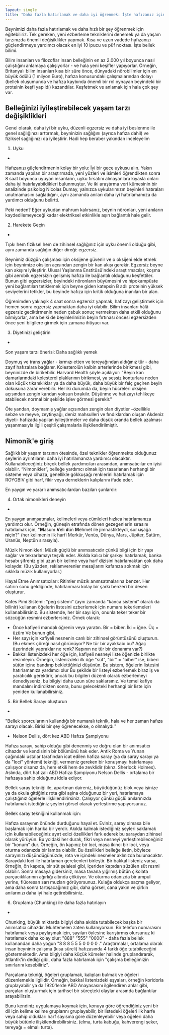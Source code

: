 ```yaml
---
layout: single
title: "Daha fazla hatırlamak ve daha iyi öğrenmek: İşte hafızanız için kanıtlanmış teknikler!"
---
```

Beynimizi daha fazla hatırlamak ve daha hızlı bir şey öğrenmek için eğitebiliriz. Tek gereken, yeni ezberleme tekniklerini denemek ya da yaşam tarzınızda önemli değişiklikler yapmak. Kısa ve uzun vadede hafızanızı güçlendirmeye yardımcı olacak en iyi 10 ipucu ve püf noktası. İşte bellek bilimi.

Bilim insanları ve filozoflar insan belleğinin en az 2.000 yıl boyunca nasıl çalıştığını anlamaya çalışıyorlar - ve hala yeni keşifler yapıyorlar. Örneğin, Britanyalı bilim insanları kısa bir süre önce, dünyadaki nörobilimler için en büyük ödülü (1 milyon Euro), hafıza konusundaki çalışmalarından dolayı (bellek oluşumunda ve hafıza kaybında önemli bir rol oynayan beyindeki bir proteinin keşfi yapıldı) kazandılar. Keşfetmek ve anlamak için hala çok şey var.

Belleğinizi iyileştirebilecek yaşam tarzı değişiklikleri
-
Genel olarak, daha iyi bir uyku, düzenli egzersiz ve daha iyi beslenme ile genel sağlığınızı arttırmak, beyninizin sağlığını (ayrıca hafıza dahil) ve fiziksel sağlığınızı da iyileştirir. Hadi hep beraber yakından inceleyelim

1. Uyku
-
Hafızanızı güçlendirmenin kolay bir yolu: İyi bir gece uykusu alın. Yakın zamanda yapılan bir araştırmada, yeni yüzleri ve isimleri öğrendikten sonra 8 saat boyunca uyuyan insanların, uyku fırsatını almayanlara kıyasla onları daha iyi hatırlayabildikleri bulunmuştur. Ve iki araştırma veri kümesinin bir analizinde psikolog Nicolas Dumay, yalnızca uykularımızın beyinleri hatıraları unutmamasını sağladığını, aynı zamanda anıları daha iyi hatırlamamıza da yardımcı olduğunu belirtti.

Peki neden? Eğer uykudan mahrum kalırsanız, beynin nöronları, yeni anıların kaydedilemeyeceği kadar elektriksel etkinlikle aşırı bağlantılı hale gelir.

<script async src="//pagead2.googlesyndication.com/pagead/js/adsbygoogle.js"></script>
<ins class="adsbygoogle"
     style="display:block; text-align:center;"
     data-ad-layout="in-article"
     data-ad-format="fluid"
     data-ad-client="ca-pub-7868661326160958"
     data-ad-slot="3072558811"></ins>
<script>
     (adsbygoogle = window.adsbygoogle || []).push({});
</script>

2. Harekete Geçin
-
Tıpkı hem fiziksel hem de zihinsel sağlığınız için uyku önemli olduğu gibi, aynı zamanda sağlığın diğer direği: egzersiz.

Beynimiz düzgün çalışması için oksijene güvenir ve o oksijeni elde etmek için beynimize oksijen açısından zengin bir kan akışı gerekir. Egzersiz beyne kan akışını iyileştirir. Ulusal Yaşlanma Enstitüsü'ndeki araştırmacılar, koşma gibi aerobik egzersizin gelişmiş hafıza ile bağlantılı olduğunu keşfettiler. Bunun gibi egzersizler, beyindeki nöronların büyümesini ve hipokampüste yeni bağlantıları tetiklemek için beyne giden katepsin B adlı proteinin yüksek seviyelerini tetikler, bu beyinde hafıza için kritik olduğuna inanılan bir alan.

Öğrenimden yaklaşık 4 saat sonra egzersiz yapmak, hafızayı geliştirmek için hemen sonra egzersiz yapmaktan daha iyi olabilir. Bilim insanları hâlâ egzersiz geciktirmenin neden çabuk sonuç vermekten daha etkili olduğunu bilmiyorlar, ama belki de beyinlerimizin beyin fırtınası öncesi egzersizden önce yeni bilgilere girmek için zamana ihtiyacı var.

<script async src="//pagead2.googlesyndication.com/pagead/js/adsbygoogle.js"></script>
<ins class="adsbygoogle"
     style="display:block; text-align:center;"
     data-ad-layout="in-article"
     data-ad-format="fluid"
     data-ad-client="ca-pub-7868661326160958"
     data-ad-slot="3072558811"></ins>
<script>
     (adsbygoogle = window.adsbygoogle || []).push({});
</script>

3. Diyetinizi geliştirin
-
Son yaşam tarzı önerisi: Daha sağlıklı yemek

Doymuş ve trans yağlar - kırmızı etten ve tereyağından aldığınız tür - daha zayıf hafızalara bağlanır. Kolesterolün kalbin arterlerinde birikmesi gibi, beyninizde de birikebilir. Harvard Health şöyle açıklıyor: "Beyin kan damarlarındaki kolesterol plaklarının birikmesi, ya sessiz konturlara neden olan küçük tıkanıklıklar ya da daha büyük, daha büyük bir felç geçiren beyin dokusuna zarar verebilir. Her iki durumda da, beyin hücreleri oksijen açısından zengin kandan yoksun bırakılır. Düşünme ve hafızayı tehlikeye atabilecek normal bir şekilde işlev görmesi gerekir."

Öte yandan, doymamış yağlar açısından zengin olan diyetler –özellikle sebze ve meyve, zeytinyağı, deniz mahsulleri ve fındıklardan oluşan Akdeniz diyeti- hafızada yapılan iyileştirmeler ve daha düşük oranda bellek azalması yaşanmasıyla ilgili çeşitli çalışmalarla ilişkilendirilmiştir.

Nimonik'e giriş
-
Sağlıklı bir yaşam tarzının ötesinde, özel teknikler öğrenmekte olduğunuz şeylerin ayrıntılarını daha iyi hatırlamanıza yardımcı olacaktır. Kullanabileceğiniz birçok bellek yardımcıları arasından, anımsatıcılar en iyisi olabilir. “Nimonikler”, belleğe yardımcı olmak için tasarlanan herhangi bir sisteme veya cihaza, genellikle gökkuşağı renklerini hatırlamak için ROYGBIV gibi harf, fikir veya derneklerin kalıplarını ifade eder.

En yaygın ve yararlı anımsatıcılardan bazıları şunlardır:

<script async src="//pagead2.googlesyndication.com/pagead/js/adsbygoogle.js"></script>
<ins class="adsbygoogle"
     style="display:block; text-align:center;"
     data-ad-layout="in-article"
     data-ad-format="fluid"
     data-ad-client="ca-pub-7868661326160958"
     data-ad-slot="3072558811"></ins>
<script>
     (adsbygoogle = window.adsbygoogle || []).push({});
</script>

4. Ortak nimonikleri deneyin
-
En yaygın anımsatmalar, kelimeleri veya cümleleri hızlıca hatırlamanıza yardımcı olur. Örneğin, güneşin etrafında dönen gezegenlerin sırasını hatırlamak için, "**M**asum **V**eli **d**ün **M**ehmet ile **j**imnastikteydi, **s**or **u**şağa **n**için?" (her kelimenin ilk harfi Merkür, Venüs, Dünya, Mars, Jüpiter, Satürn, Uranüs, Neptün sırasıyla).

Müzik Nimonikleri: Müzik güçlü bir anımsatıcıdır çünkü bilgi için bir yapı sağlar ve tekrarlamayı teşvik eder. Akılda kalıcı bir şarkıyı hatırlamak, banka hesabı şifreniz gibi uzun bir kelime veya harf dizisini hatırlamaktan çok daha kolaydır. (Bu yüzden, reklamverenler mesajlarını kafanıza sokmak için sıklıkla müzik kullanıyorlar.)

Hayal Etme Anımsatıcıları: Ritimler müzik anımsatmalarına benzer. Her satırın sonu geldiğinde, hatırlanması kolay bir şarkı benzeri bir desen oluşturur.

Kafes Pimi Sistemi: "peg sistemi" (aynı zamanda "kanca sistemi" olarak da bilinir) kullanan öğelerin listesini ezberlemek için numara tekerlemeleri kullanabilirsiniz. Bu sistemde, her bir sayı için, onunla teker teker bir sözcüğün resmini ezberlersiniz. Örnek olarak:

- Önce kafiyeli mandalı öğrenin veya yaratın. Bir = biber. İki = iğne. Üç = üzüm Ve bunun gibi.
- Her sayı için kafiyeli nesnenin canlı bir zihinsel görüntüsünü oluşturun. (Bu ekmek çöreği nasıl görünüyor? Ne tür bir ayakkabı bu? Ağaç üzerindeki yapraklar ne renk? Kapının ne tür bir donanımı var?)
- Bakkal listenizdeki her öğe için, kafiyeli nesneyi liste öğenizle birlikte resimleyin. Örneğin, listenizdeki ilk öğe "süt", "bir" = "biber" ise, biberi sütün içine bandırıp beklettiğinizi düşünün.
Bu sistem, öğelerin listesini hatırlamanıza yardımcı olur
Bu şekilde bir listeyi ezberlemek biraz iş ve yaratıcılık gerektirir, ancak bu bilgileri düzenli olarak ezberlemeyi denediyseniz, bu bilgiyi daha uzun süre saklarsınız. Ve temel kafiye mandalını indirdikten sonra, bunu gelecekteki herhangi bir liste için yeniden kullanabilirsiniz.

<script async src="//pagead2.googlesyndication.com/pagead/js/adsbygoogle.js"></script>
<ins class="adsbygoogle"
     style="display:block; text-align:center;"
     data-ad-layout="in-article"
     data-ad-format="fluid"
     data-ad-client="ca-pub-7868661326160958"
     data-ad-slot="3072558811"></ins>
<script>
     (adsbygoogle = window.adsbygoogle || []).push({});
</script>

5. Bir Bellek Sarayı oluşturun
-
"Bellek sporcularının kullandığı bir numaralı teknik, hala ve her zaman hafıza sarayı olacak. Birisi bir şey öğrenecekse, o olmalıydı."
- Nelson Dellis, dört kez ABD Hafıza Şampiyonu

Hafıza sarayı, sahip olduğu gibi denenmiş ve doğru olan bir anımsatıcı cihazdır ve kendisinin bir bölümünü hak eder. Antik Roma ve Yunan çağındaki ustalar tarafından icat edilen hafıza saray (ya da saray sarayı ya da "loci" yöntemi) tekniği, vermeniz gereken bir konuşmayı hatırlamaya çalışıyor olsanız da, hem etkili hem de zevklidir (bknz. Sherlock Holmes). Aslında, dört hafızalı ABD Hafıza Şampiyonu Nelson Dellis - ortalama bir hafızaya sahip olduğunu iddia ediyor.

Bellek saray tekniği ile, apartman daireniz, büyüdüğünüz blok veya işinize ya da okula gittiğiniz rota gibi aşina olduğunuz bir yeri, hatırlamaya çalıştığınız öğelerle ilişkilendirirsiniz. Çalışıyor çünkü güçlü anılarınızda hatırlamak istediğiniz şeyleri görsel olarak yerleştirme yapıyorsunuz.

Bellek saray tekniğini kullanmak için:

Hafıza sarayının önünde durduğunu hayal et. Eviniz, saray olmasa bile başlamak için harika bir yerdir.
Akılda kalmak istediğiniz şeyleri saklamak için kullanabileceğiniz ayırt edici özellikleri fark ederek bu saraydan zihinsel olarak yürüyün. Bu yoldaki her durak, fikri veya nesneyi yerleştirebileceğiniz bir "konum" dur. Örneğin, ön kapınız bir loci, masa ikinci bir loci, veya oturma odanızda bir lamba olabilir. Bu özellikleri belleğe iletin, böylece sarayınızı düşündüğünüzde, rota ve içindeki nesneler aklınızda bulunacaktır.
Saraydaki loci ile hatırlaman gerekenleri birleştir. Bir bakkal listeniz varsa, örneğin, ön kapıda, bir süt şelalesi gibi, içeriden kapıdan süzülen süt resmi olabilir. Sonra masaya gidersiniz, masa tavana yığılmış bütün çikolata parçacıklılarının ağırlığı altında çöküyor. Ve oturma odanızda bir ampul yerine, flüoresan sarı muzları görüyorsunuz.
Kulağa oldukça saçma geliyor, ama daha sonra tartışacağımız gibi, daha görsel, cana yakın ve çirkin anılarınızı daha iyi hale getirebilirsiniz.

<script async src="//pagead2.googlesyndication.com/pagead/js/adsbygoogle.js"></script>
<ins class="adsbygoogle"
     style="display:block; text-align:center;"
     data-ad-layout="in-article"
     data-ad-format="fluid"
     data-ad-client="ca-pub-7868661326160958"
     data-ad-slot="3072558811"></ins>
<script>
     (adsbygoogle = window.adsbygoogle || []).push({});
</script>

6. Gruplama (Chunking) ile daha fazla hatırlayın
-
Chunking, büyük miktarda bilgiyi daha akılda tutabilecek başka bir anımsatıcı cihazdır. Muhtemelen zaten kullanıyorsun. Bir telefon numarasını hatırlamak veya paylaşmak için, sayıları öylesine karıştırmış olursunuz ki hatırlamak daha kolay olur: "888" "555" "0000" - daha fazla bellek kullanandan daha yoğun "8 8 8 5 5 5 0 0 0 0 ." Araştırmalar, ortalama olarak insan beyninin çalışma (kısa süreli) hafızasında 4 farklı öğe tutabileceğini göstermektedir. Ama bilgiyi daha küçük kümeler halinde gruplandırarak, Atlantik'in dediği gibi, daha fazla hatırlamak için "çalışma belleğimizin sınırlarını kesebiliriz".

Parçalama tekniği, öğeleri gruplamak, kalıpları bulmak ve öğeleri düzenlemekle ilgilidir. Örneğin, bakkal listenizdeki eşyaları, örneğin koridorla gruplayabilir ya da 1920'lerde ABD Anayasasını ilgilendiren anlar gibi, parçaları oluşturmak için tarihsel bir süreçteki olaylar arasında bağlantılar arayabilirsin.

Bunu kendiniz uygulamaya koymak için, konuya göre öğrendiğiniz yeni bir dil için kelime kelime gruplarını gruplayabilir, bir listedeki öğeleri ilk harfe veya sahip oldukları harf sayısına göre düzenleyebilir veya öğeleri daha büyük bütünle ilişkilendirebilirsiniz. (elma, turta kabuğu, kahverengi şeker, tereyağı = elmalı turta).
